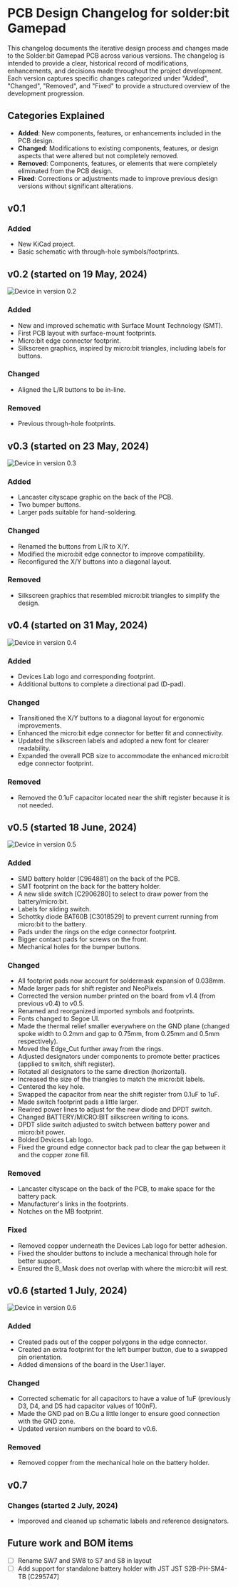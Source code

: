 # PCB Design Changelog for solder:bit Gamepad

This changelog documents the iterative design process and changes made to the Solder:bit Gamepad PCB across various versions. The changelog is intended to provide a clear, historical record of modifications, enhancements, and decisions made throughout the project development. Each version captures specific changes categorized under "Added", "Changed", "Removed", and "Fixed" to provide a structured overview of the development progression.

## Categories Explained

- **Added**: New components, features, or enhancements included in the PCB design.
- **Changed**: Modifications to existing components, features, or design aspects that were altered but not completely removed.
- **Removed**: Components, features, or elements that were completely eliminated from the PCB design.
- **Fixed**: Corrections or adjustments made to improve previous design versions without significant alterations.

## v0.1

### Added

- New KiCad project.
- Basic schematic with through-hole symbols/footprints.

## v0.2 (started on 19 May, 2024)

![Device in version 0.2](media/version-images/solderbit-gamepad-v0.2.png "solder:bit Gamepad v0.2")

### Added

- New and improved schematic with Surface Mount Technology (SMT).
- First PCB layout with surface-mount footprints.
- Micro:bit edge connector footprint.
- Silkscreen graphics, inspired by micro:bit triangles, including labels for buttons.

### Changed

- Aligned the L/R buttons to be in-line.

### Removed

- Previous through-hole footprints.

## v0.3 (started on 23 May, 2024)

![Device in version 0.3](media/version-images/solderbit-gamepad-v0.3.png "solder:bit Gamepad v0.3")

### Added

- Lancaster cityscape graphic on the back of the PCB.
- Two bumper buttons.
- Larger pads suitable for hand-soldering.

### Changed

- Renamed the buttons from L/R to X/Y.
- Modified the micro:bit edge connector to improve compatibility.
- Reconfigured the X/Y buttons into a diagonal layout.

### Removed

- Silkscreen graphics that resembled micro:bit triangles to simplify the design.

## v0.4 (started on 31 May, 2024)

![Device in version 0.4](media/version-images/solderbit-gamepad-v0.4.png "solder:bit Gamepad v0.4")

### Added

- Devices Lab logo and corresponding footprint.
- Additional buttons to complete a directional pad (D-pad).

### Changed

- Transitioned the X/Y buttons to a diagonal layout for ergonomic improvements.
- Enhanced the micro:bit edge connector for better fit and connectivity.
- Updated the silkscreen labels and adopted a new font for clearer readability.
- Expanded the overall PCB size to accommodate the enhanced micro:bit edge connector footprint.

### Removed

- Removed the 0.1uF capacitor located near the shift register because it is not needed.

## v0.5 (started 18 June, 2024)

![Device in version 0.5](media/version-images/solderbit-gamepad-v0.5.png "solder:bit Gamepad v0.5")

### Added

- SMD battery holder [C964881] on the back of the PCB.
- SMT footprint on the back for the battery holder.
- A new slide switch [C2906280] to select to draw power from the battery/micro:bit.
- Labels for sliding switch.
- Schottky diode BAT60B [C3018529] to prevent current running from micro:bit to the battery.
- Pads under the rings on the edge connector footprint.
- Bigger contact pads for screws on the front.
- Mechanical holes for the bumper buttons.

### Changed

- All footprint pads now account for soldermask expansion of 0.038mm.
- Made larger pads for shift register and NeoPixels.
- Corrected the version number printed on the board from v1.4 (from previous v0.4) to v0.5.
- Renamed and reorganized imported symbols and footprints.
- Fonts changed to Segoe UI.
- Made the thermal relief smaller everywhere on the GND plane (changed spoke width to 0.2mm and gap to 0.75mm, from 0.25mm and 0.5mm respectively).
- Moved the Edge_Cut further away from the rings.
- Adjusted designators under components to promote better practices (applied to switch, shift register).
- Rotated all designators to the same direction (horizontal).
- Increased the size of the triangles to match the micro:bit labels.
- Centered the key hole.
- Swapped the capacitor from near the shift register from 0.1uF to 1uF.
- Made switch footprint pads a little larger.
- Rewired power lines to adjust for the new diode and DPDT switch.
- Changed BATTERY/MICRO:BIT silkscreen writing to icons.
- DPDT slide switch adjusted to switch between battery power and micro:bit power.
- Bolded Devices Lab logo.
- Fixed the ground edge connector back pad to clear the gap between it and the copper zone fill.

### Removed

- Lancaster cityscape on the back of the PCB, to make space for the battery pack.
- Manufacturer's links in the footprints.
- Notches on the MB footprint.

### Fixed

- Removed copper underneath the Devices Lab logo for better adhesion.
- Fixed the shoulder buttons to include a mechanical through hole for better support.
- Ensured the B_Mask does not overlap with where the micro:bit will rest.

## v0.6 (started 1 July, 2024)

![Device in version 0.6](media/version-images/solderbit-gamepad-v0.6.png "solder:bit Gamepad v0.6")

### Added

- Created pads out of the copper polygons in the edge connector.
- Created an extra footprint for the left bumper button, due to a swapped pin orientation.
- Added dimensions of the board in the User.1 layer.

### Changed

- Corrected schematic for all capacitors to have a value of 1uF (previously D3, D4, and D5 had capacitor values of 100nF).
- Made the GND pad on B.Cu a little longer to ensure good connection with the GND zone.
- Updated version numbers on the board to v0.6.

### Removed

- Removed copper from the mechanical hole on the battery holder.

## v0.7

### Changes (started 2 July, 2024)

- Imporoved and cleaned up schematic labels and reference designators.

## Future work and BOM items

- [ ] Rename SW7 and SW8 to S7 and S8 in layout
- [ ] Add support for standalone battery holder with JST JST S2B-PH-SM4-TB [C295747]
